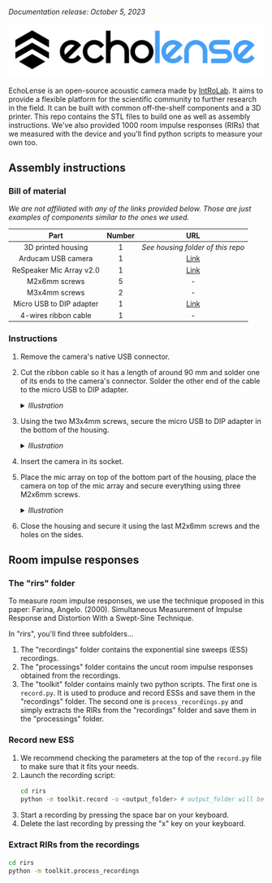 _Documentation release: October 5, 2023_

<p align="center">
 <picture>
  <source media="(prefers-color-scheme: dark)" srcset=".github/logo_dark_theme.svg" width="520">
  <img alt="EchoLense" src=".github/logo_light_theme.svg" width="520">
 </picture>
</p>


EchoLense is an open-source acoustic camera made by [IntRoLab](https://introlab.3it.usherbrooke.ca/mediawiki-introlab/index.php/Main_Page). It aims to provide a flexible platform for the scientific community to further research in the field. It can be built with common off-the-shelf components and a 3D printer. This repo contains the STL files to build one as well as assembly instructions. We've also provided 1000 room impulse responses (RIRs) that we measured with the device and you'll find python scripts to measure your own too.

## Assembly instructions

### Bill of material

_We are not affiliated with any of the links provided below. Those are just examples of components similar to the ones we used._

<div align="center">

|         **Part**         | **Number** |                                              **URL**                                              |
|:------------------------:|:----------:|:-------------------------------------------------------------------------------------------------:|
|    3D printed housing    |      1     |               _See housing folder of this repo_       |
|    Arducam USB camera    |      1     |               [Link](https://ca.robotshop.com/products/arducam-8mp-1080p-usb-camera-module)      |
| ReSpeaker Mic Array v2.0 |      1     | [Link](https://ca.robotshop.com/products/seeedstudio-respeaker-mic-array-v20-far-field-4-pdm-microphones)|
|       M2x6mm screws      |      5     |                                                 -                                                 |
|       M3x4mm screws      |      2     |                                                 -                                                 |
| Micro USB to DIP adapter |      1     |          [Link](https://www.amazon.ca/Adapter-Female-Connector-Converter-pinboard/dp/B0CDBP341B/)         |
|   4-wires ribbon cable   |      1     |                                                 -                                                 |

</div>

### Instructions
1. Remove the camera's native USB connector.
2. Cut the ribbon cable so it has a length of around 90 mm and solder one of its ends to the camera's connector. Solder the other end of the cable to the micro USB to DIP adapter.

   <details>
    <summary><em>Illustration</em></summary>
    <p align="center">
     <picture>
      <img alt="EchoLense" src=".github/assembly_1.jpg" width="400">
     </picture>
    </p>
   </details>

4. Using the two M3x4mm screws, secure the micro USB to DIP adapter in the bottom of the housing.

   <details>
    <summary><em>Illustration</em></summary>
    <p align="center">
     <picture>
      <img alt="EchoLense" src=".github/assembly_2.jpg" width="400">
     </picture>
    </p>
   </details>

6. Insert the camera in its socket.
7. Place the mic array on top of the bottom part of the housing, place the camera on top of the mic array and secure everything using three M2x6mm screws.

   <details>
    <summary><em>Illustration</em></summary>
    <p align="center">
     <picture>
      <img alt="EchoLense" src=".github/assembly_3.jpg" width="400">
     </picture>
    </p>
   </details>


8. Close the housing and secure it using the last M2x6mm screws and the holes on the sides.

## Room impulse responses

### The "rirs" folder

To measure room impulse responses, we use the technique proposed in this paper:
Farina, Angelo. (2000). Simultaneous Measurement of Impulse Response and Distortion With a Swept-Sine Technique. 

In "rirs", you'll find three subfolders...

1. The "recordings" folder contains the exponential sine sweeps (ESS) recordings.
2. The "processings" folder contains the uncut room impulse responses obtained from the recordings.
3. The "toolkit" folder contains mainly two python scripts. The first one is `record.py`. It is used to produce and record ESSs and save them in the "recordings" folder. The second one is `process_recordings.py` and simply extracts the RIRs from the "recordings" folder and save them in the "processings" folder.

### Record new ESS
1. We recommend checking the parameters at the top of the `record.py` file to make sure that it fits your needs.
2. Launch the recording script:
   ```bash
   cd rirs
   python -m toolkit.record -o <output_folder> # output_folder will be created in the recordings directory
   ```
3. Start a recording by pressing the space bar on your keyboard.
4. Delete the last recording by pressing the "x" key on your keyboard.

### Extract RIRs from the recordings
 ```bash
 cd rirs
 python -m toolkit.process_recordings
 ```
